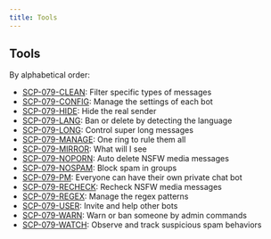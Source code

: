 ```yaml
---
title: Tools
---
```


## Tools

By alphabetical order:

- [SCP-079-CLEAN](/clean/): 
Filter specific types of messages
- [SCP-079-CONFIG](/config/): 
Manage the settings of each bot
- [SCP-079-HIDE](/hide/): 
Hide the real sender
- [SCP-079-LANG](/lang/): 
Ban or delete by detecting the language
- [SCP-079-LONG](/long/): 
Control super long messages
- [SCP-079-MANAGE](/manage/): 
One ring to rule them all
- [SCP-079-MIRROR](/mirror/):
What will I see
- [SCP-079-NOPORN](/noporn/): 
Auto delete NSFW media messages
- [SCP-079-NOSPAM](/nospam/):
Block spam in groups
- [SCP-079-PM](/pm/): 
Everyone can have their own private chat bot
- [SCP-079-RECHECK](/recheck/): 
Recheck NSFW media messages
- [SCP-079-REGEX](/regex/): 
Manage the regex patterns
- [SCP-079-USER](/user/): 
Invite and help other bots
- [SCP-079-WARN](/warn/): 
Warn or ban someone by admin commands
- [SCP-079-WATCH](/watch/):
Observe and track suspicious spam behaviors

<audio src="/audio/page/tools.ogg" autoplay></audio>
<audio id="dooropen079" src="/audio/door/dooropen079.ogg"/>
